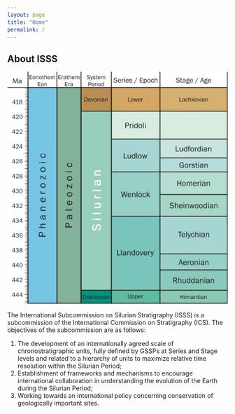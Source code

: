 ```yaml
---
layout: page
title: "Home"
permalink: /
---
```

## About ISSS

![](images/silurian2013.jpg)

The International Subcommission on Silurian Stratigraphy (ISSS) is a subcommission of the International Commission on Stratigraphy (ICS). The objectives of the subcommission are as follows:

1. The development of an internationally agreed scale of chronostratigraphic units, fully defined by GSSPs at Series and Stage levels and related to a hierarchy of units to maximize relative time resolution within the Silurian Period;
2. Establishment of frameworks and mechanisms to encourage international collaboration in understanding the evolution of the Earth during the Silurian Period;
3. Working towards an international policy concerning conservation of geologically important sites.